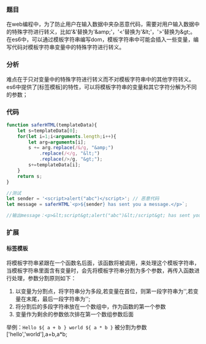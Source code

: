 ### 题目
在web编程中，为了防止用户在输入数据中夹杂恶意代码，需要对用户输入数据中的特殊字符进行转义，比如'&'替换为'\&amp;'，'<'替换为'\&lt;'，'>'替换为\&gt;。在es6中，可以通过模板字符串编写dom，模板字符串中可能会插入一些变量，编写代码对模板字符串变量中的特殊字符进行转义。

### 分析
难点在于只对变量中的特殊字符进行转义而不对模板字符串中的其他字符转义。es6中提供了[标签模板]的特性，可以将模板字符串的变量和其它字符分解为不同的参数；

### 代码
```javascript
function saferHTML(templateData){
	let s=templateData[0];
	for(let i=1;i<arguments.length;i++){
		let arg=arguments[i];
		s += arg.replace(/&/g, "&amp;")
            .replace(/</g, "&lt;")
            .replace(/>/g, "&gt;");
        s+=templateData[i];
	}
	return s;
}

//测试
let sender = '<script>alert("abc")</script>'; // 恶意代码
let message = saferHTML`<p>${sender} has sent you a message.</p>`;

//输出message：<p>&lt;script&gt;alert("abc")&lt;/script&gt; has sent you a message.</p>
```

### 扩展

#### 标签模板

将模板字符串紧跟在一个函数名后面，该函数将被调用，来处理这个模板字符串，当模板字符串里面含有变量时，会先将模板字符串分割为多个参数，再传入函数进行处理，参数分割原则如下：

1. 以变量为分割点，将字符串分为多段,若变量在首位，则第一段字符串为'',若变量在末尾，最后一段字符串为'';
2. 将分割后的多段字符串放在一个数组中，作为函数的第一个参数
3. 变量作为剩余的参数依次排在第一个数组参数后面

举例：`Hello ${ a + b } world ${ a * b }` 被分割为参数 ['hello','world'],a+b,a*b;
